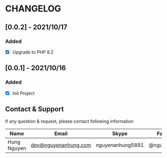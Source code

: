 # CHANGELOG

## [0.0.2] - 2021/10/17

### Added

- [x] Upgrade to PHP 8.2

## [0.0.1] - 2021/10/16

### Added

- [x] Init Project

## Contact & Support

If any question & request, please contact following information

| Name        | Email                | Skype            | Facebook      |
| ----------- | -------------------- | ---------------- | ------------- |
| Hung Nguyen | dev@nguyenanhung.com | nguyenanhung5891 | @nguyenanhung |
